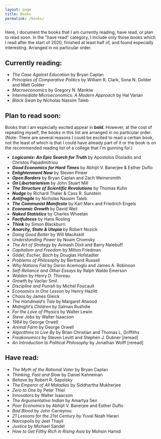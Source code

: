 ```yaml
---
layout: page
title: Books
permalink: /books/
---
```

Here, I document the books that I am currently reading, have read, or plan to read soon. In the "have read" category, I include only those books which I read after the start of 2020, finished at least half of, and found especially interesting. Arranged in no particular order.

## Currently reading:

- *The Case Against Education* by Bryan Caplan
- *Principles of Comparative Politics* by William R. Clark, Sona N. Golder and Matt Golder
- *Macroeconomics* by Gregory N. Mankiw
- *Intermediate Microeconomics: A Modern Approach* by Hal Varian
- *Black Swan* by Nicholas Nassim Taleb

## Plan to read soon:

Books that I am especially excited appear in __bold__. However, at the cost of repeating myself, the books in this list are arranged in no particular order. (Note: There are several reasons I could be excited to read a certian book, not the least of which is that I could have already part of it or the book is on the recommended reading list of a college that I'm gunning for.)

-	__*Logicomix: An Epic Search for Truth*__ by Apostolos Doxiadis and Christos Papadimitriou
-	__*Good Economics for Hard Times*__ by Abhijit V. Banerjee & Esther Duflo
-	__*Enlightenment Now*__ by Steven Pinker
-	__*Open Borders*__ by Bryan Caplan and Zach Weinersmith
-	__*On Libertarianism*__ by John Stuart Mill
- __*The Structure of Scientific Revolutions*__ by Thomas Kuhn
-	__*Nudge*__ by Richard Thaler & Cass R. Sunstein
-	__*Antifragile*__ by Nicholas Nassim Taleb
-	__*The Communist Manifesto*__ by Karl Marx and Friedrich Engels
-	__*Economic Growth*__ by David Weil
-	__*Naked Statistics*__ by Charles Wheelan
- __*Factfulness*__ by Hans Rosling
-	__*Think*__ by Simon Blackburn
-	__*Anarchy, State & Utopia*__ by Robert Nozick
- *Doing Good Better* by Will MacAskill
-	*Understanding Power* by Noam Chomsky
-	*The Art of Strategy* by Avinash Dixit and Barry Nalebuff
-	*Capitalism and Freedom* by Milton Friedman
-	*Gödel, Escher, Bach* by Douglas Hofstadter
-	*Problems of Philosophy* by Bertrand Russell
-	*Why Nations Fail* by Daron Acemoglu and James A. Robinson
-	*Self-Reliance and Other Essays* by Ralph Waldo Emerson
- *Walden* by Henry D. Thoreau
-	*Growth* by Vaclav Smil
-	*Discipline and Punish* by Michel Foucault 
- *Economics in One Lesson* by Henry Hazlitt
-	*Chaos* by James Gleick
-	*The Handmaid’s Tale* by Margaret Atwood
-	*Midnight’s Children* by Salman Rushdie
-	*For the Love of Physics* by Walter Lewin
-	*Steve Jobs* by Walter Isaacson
-	*1984* by George Orwell
-	*Animal Farm* by George Orwell
- *Algorithms to Live By* by Brian Christian and Thomas L. Griffiths 
-	*Freakonomics* by Steven Levitt and Stephen J. Dubner \[reread\] 
-	*An Introduction to Political Philosophy* by Jonathan Wolff \[reread\]

## Have read:

- *The Myth of the Rational Voter* by Bryan Caplan
- *Thinking, Fast and Slow* by Daniel Kahneman
- *Behave* by Robert R. Sapolsky
- *The Emperor of All Maladies* by Siddhartha Mukherjee
- *Zero to One* by Peter Thiel
- *Innovators* by Walter Isaacson
- *The Argumentative Indian* by Amartya Sen
- *Poor Economics* by Abhijit V. Banerjee and Esther Duflo
- *Bad Blood* by John Carreyrou
- *21 Lessons for the 21st Century* by Yuval Noah Harari
- *Narcopolis* by Jeet Thayil
- *Justice* by Michael Sandel
- *How to Get Filthy Rich in Rising Asia* by Mohsin Hamid
